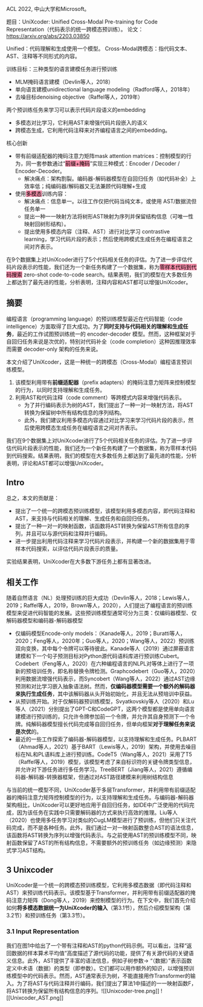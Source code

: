 ACL 2022, 中山大学和Microsoft。

题目：UniXcoder: Unified Cross-Modal Pre-training for Code Representation（代码表示的统一跨模态预训练）。
论文：https://arxiv.org/abs/2203.03850

Unified：代码理解和生成使用一个模型。
Cross-Modal跨模态：指代码文本、AST、注释等不同形式的内容。

训练目标：三种类型的语言建模任务进行预训练
- MLM掩码语言建模（Devlin等人，2018）
- 单向语言建模unidirectional language modeling（Radford等人，2018年）
- 去噪目标denoising objective（Raffel等人，2019年）

两个预训练任务来学习可以表示代码片段语义的embedding
- 多模态对比学习，它利用AST来增强代码片段嵌入的语义
- 跨模态生成，它利用代码注释来对齐编程语言之间的embedding。

核心创新
- 带有前缀适配器的掩码注意力矩阵mask attention matrices：控制模型的行为，同一套参数通过“<mark style="background: #FF5582A6;">前缀+掩码</mark>”实现三种模式：Encoder / Decoder / Encoder-Decoder。
	- 解决痛点：架构割裂。编码器-解码器模型在自回归任务（如代码补全）上效率低；纯编码器/解码器又无法兼顾代码理解+生成
- 使用<mark style="background: #FF5582A6;">多模态</mark>训练内容：
	- 解决痛点：信息单一。以往工作仅把代码当纯文本，或使用 AST/数据流但任务单一
	- 提出一种一一映射方法将树形AST映射为序列并保留结构信息（可唯一性映射回树形结构）。
	- 提出使用多模态内容（注释、AST）进行对比学习 contrastive learning，学习代码片段的表示；然后使用跨模式生成任务在编程语言之间对齐表示。

在9个数据集上对UniXcoder进行了5个代码相关任务的评估。为了进一步评估代码片段表示的性能，我们还为一个新任务构建了一个数据集，称为<mark style="background: #FF5582A6;">零样本代码到代码搜索</mark> zero-shot code-to-code search。结果表明，我们的模型在大多数任务上都达到了最先进的性能，分析表明，注释内容和AST都可以增强UniXcoder。


## 摘要
编程语言（programming language）的预训练模型最近在代码智能（code intelligence）方面取得了巨大成功。为了**同时支持与代码相关的理解和生成任务**，最近的工作试图预训练统一的 encoder-decoder 模型。然而，这种框架对于自回归任务来说是次优的，特别对代码补全（code completion）这种因推理效率而需要 decoder-only 架构的任务来说。

本文介绍了UniXcoder，这是一种统一的跨模态（Cross-Modal）编程语言预训练模型。
1. 该模型利用带有**前缀适配器**（prefix adapters）的掩码注意力矩阵来控制模型的行为，以同时支持理解和生成任务。
2. 利用AST和代码注释（code comment）等跨模式内容来增强代码表示。
	- 为了并行编码表示为树的AST，我们提出了一种一对一映射方法，将AST转换为保留树中所有结构信息的序列结构。
	- 此外，我们建议利用多模态内容通过对比学习来学习代码片段的表示，然后使用跨模态生成任务在编程语言之间对齐表示。

我们在9个数据集上对UniXcoder进行了5个代码相关任务的评估。为了进一步评估代码片段表示的性能，我们还为一个新任务构建了一个数据集，称为零样本代码到代码搜索。结果表明，我们的模型在大多数任务上都达到了最先进的性能，分析表明，评论和AST都可以增强UniXcoder。


## Intro
总之，本文的贡献是：
- 提出了一个统一的跨模态预训练模型，该模型利用多模态内容，即代码注释和AST，来支持与代码相关的理解、生成任务和自回归任务。
- 提出了一种一对一的映射函数，该函数将AST转换为保留AST所有信息的序列，并且可以与源代码和注释并行编码。
- 进一步提出利用代码注释来学习代码片段表示，并构建一个新的数据集用于零样本代码搜索，以评估代码片段表示的质量。

实验结果表明，UniXcoder在大多数下游任务上都有显著改进。


## 相关工作
随着自然语言（NL）处理预训练的巨大成功（Devlin等人，2018；Lewis等人，2019；Raffel等人，2019，Brown等人，2020），人们提出了编程语言的预训练模型来促进代码智能的发展。这些预训练模型通常可分为三类：仅编码器模型、仅解码器模型和编码器-解码器模型

- 仅编码模型Encode-only models：（Kanade等人，2019；Buratti等人，2020；Feng等人，2020年；Guo等人，2020；Wang等人，2022）预训练双向变换，其中每个令牌可以等待彼此。Kanade等人（2019）通过屏蔽语言建模和下一个句子预测目标对Python源代码语料库进行预训练Cubert。Codebert（Feng等人，2020）在六种编程语言的NLPL对等体上进行了一项新的预培训任务，即名称替换令牌检测。Graphcodebert（Guo等人，2020）利用数据流增强代码表示，而Syncobert（Wang等人，2022）通过AST边缘预测和对比学习嵌入抽象语法树。然而，**仅编码器模型需要一个额外的解码器来执行生成任务**，其中该解码器从头开始初始化，并且无法从预培训中获益。
- 从预训练开始。对于仅解码器预训练模型，Svyatkovskiy等人（2020）和Lu等人（2021）分别提出了GPT-C和CodeGPT，这两个模型都是使用单向语言建模进行预训练的，只允许令牌参加前一个令牌，并允许其自身预测下一个令牌。纯解码器模型擅长代码完成等自回归任务，但单向框架**对于理解任务来说是次优**的。
- 最近的一些工作探索了编码器-解码器模型，以支持理解和生成任务。PLBART（Ahmad等人，2021）基于BART（Lewis等人，2019）架构，并使用去噪目标在NL和PL语料库上进行预训练。CodeT5（Wang等人，2021）采用了T5（Raffel等人，2019）模型，该模型考虑了来自标识符的关键令牌类型信息，并允许对下游任务进行多任务学习。TreeBERT（Jiang等人，2021）遵循编码器-解码器-转换器框架，但通过对AST路径建模来利用树结构信息

与当前的统一模型不同，UniXcoder基于多层Transformer，并利用带有前缀适配器的掩码注意力矩阵控制模型的行为，以支持理解和生成任务。与编码器-解码器架构相比，UniXcoder可以更好地应用于自回归任务，如IDE中广泛使用的代码完成，因为该任务在实践中只需要解码器的方式来执行高效的推理。Liu等人（2020）也使用多任务学习对类似的CugLM模型进行了预训练，但他们只关注代码完成，而不是各种任务。此外，我们通过一对一映射函数整合AST的语法信息，该函数将AST转换为序列以增强代码表示。与之前使用AST的预训练模型不同，映射函数保留了AST的所有结构信息，不需要额外的预训练任务（如边缘预测）来隐式学习AST结构。


## 3 Unixcoder
UniXcoder是一个统一的跨模态预训练模型，它利用多模态数据（即代码注释和AST）来预训练代码表示。该模型基于Transformer，并利用带有前缀适配器的掩码注意力矩阵（Dong等人，2019）来控制模型的行为。在下文中，我们首先介绍如何**将多模态数据统一为UniXcoder的输入**（第3.1节），然后介绍模型架构（第3.2节）和预训练任务（第3.3节）。

### 3.1 Input Representation
我们在图1中给出了一个带有注释和AST的python代码示例。可以看出，注释“返回数据的样本算术平均值”高度描述了源代码的功能，提供了有关源代码的关键语义信息。此外，AST提供了丰富的语法信息，例如子树参数→ “（数据）”表示函数定义中术语（数据）的类型（即参数）。它们都可以用作额外的知识，以增强预训练模型中的代码表示。然而，AST通常表示为树，不能直接用作Transformer的输入。为了将AST与代码注释并行编码，我们提出了算法1中描述的一一映射函数F，将AST转换为保留所有结构信息的序列。![[Unixcoder-tree.png]]
![[Unixcoder_AST.png]]